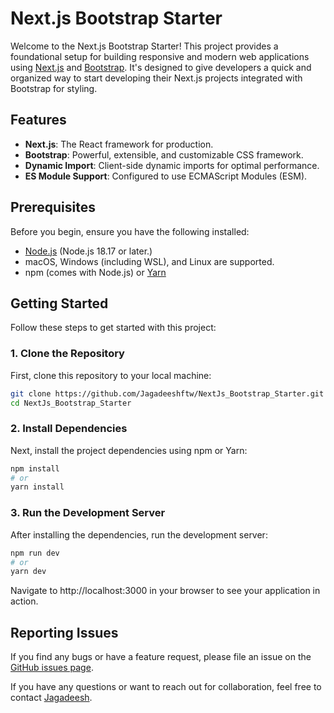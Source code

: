 # Next.js Bootstrap Starter

Welcome to the Next.js Bootstrap Starter! This project provides a foundational setup for building responsive and modern web applications using [Next.js](https://nextjs.org/) and [Bootstrap](https://getbootstrap.com/). It's designed to give developers a quick and organized way to start developing their Next.js projects integrated with Bootstrap for styling.

## Features

- **Next.js**: The React framework for production.
- **Bootstrap**: Powerful, extensible, and customizable CSS framework.
- **Dynamic Import**: Client-side dynamic imports for optimal performance.
- **ES Module Support**: Configured to use ECMAScript Modules (ESM).

## Prerequisites

Before you begin, ensure you have the following installed:

- [Node.js](https://nodejs.org/en/) (Node.js 18.17 or later.)
- macOS, Windows (including WSL), and Linux are supported.
- npm (comes with Node.js) or [Yarn](https://yarnpkg.com/)

## Getting Started

Follow these steps to get started with this project:

### 1. Clone the Repository

First, clone this repository to your local machine:

```bash
git clone https://github.com/Jagadeeshftw/NextJs_Bootstrap_Starter.git
cd NextJs_Bootstrap_Starter
```

### 2. Install Dependencies

Next, install the project dependencies using npm or Yarn:

```bash
npm install
# or
yarn install
```

### 3. Run the Development Server

After installing the dependencies, run the development server:

```bash
npm run dev
# or
yarn dev
```

Navigate to http://localhost:3000 in your browser to see your application in action.

## Reporting Issues

If you find any bugs or have a feature request, please file an issue on the [GitHub issues page](https://github.com/Jagadeeshftw/NextJs_Bootstrap_Starter/issues).

If you have any questions or want to reach out for collaboration, feel free to contact [Jagadeesh](https://www.linkedin.com/in/jagadeesh-b-042b38208/).
